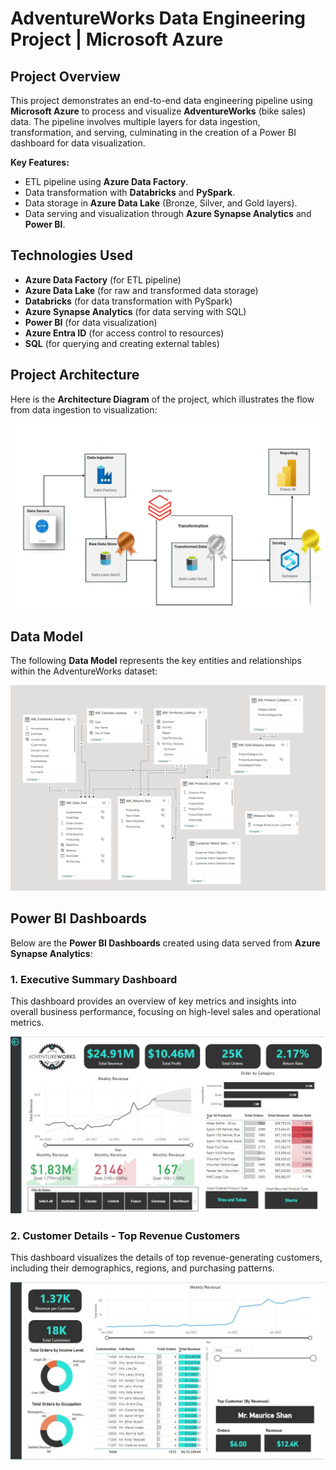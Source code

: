 # AdventureWorks Data Engineering Project | Microsoft Azure

## Project Overview
This project demonstrates an end-to-end data engineering pipeline using **Microsoft Azure** to process and visualize **AdventureWorks** (bike sales) data. The pipeline involves multiple layers for data ingestion, transformation, and serving, culminating in the creation of a Power BI dashboard for data visualization.

**Key Features:**
- ETL pipeline using **Azure Data Factory**.
- Data transformation with **Databricks** and **PySpark**.
- Data storage in **Azure Data Lake** (Bronze, Silver, and Gold layers).
- Data serving and visualization through **Azure Synapse Analytics** and **Power BI**.

## Technologies Used
- **Azure Data Factory** (for ETL pipeline)
- **Azure Data Lake** (for raw and transformed data storage)
- **Databricks** (for data transformation with PySpark)
- **Azure Synapse Analytics** (for data serving with SQL)
- **Power BI** (for data visualization)
- **Azure Entra ID** (for access control to resources)
- **SQL** (for querying and creating external tables)

## Project Architecture

Here is the **Architecture Diagram** of the project, which illustrates the flow from data ingestion to visualization:

![Architecture Diagram](architecture_diagram.png)

## Data Model

The following **Data Model** represents the key entities and relationships within the AdventureWorks dataset:

![Data Model](data_model.png)

## Power BI Dashboards

Below are the **Power BI Dashboards** created using data served from **Azure Synapse Analytics**:

### 1. **Executive Summary Dashboard**

This dashboard provides an overview of key metrics and insights into overall business performance, focusing on high-level sales and operational metrics.

![Executive Summary Dashboard](PowerBi_Dashboard_Images/Exec_summary.JPG)

### 2. **Customer Details - Top Revenue Customers**

This dashboard visualizes the details of top revenue-generating customers, including their demographics, regions, and purchasing patterns.

![Customer Details Dashboard](PowerBi_Dashboard_Images/Customer_Detail.JPG)



